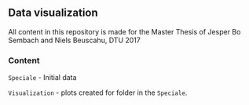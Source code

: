 ## Data visualization 

All content in this repository is made for the Master Thesis of Jesper Bo Sembach and Niels Beuscahu, DTU 2017

### Content
``Speciale`` - Initial data

``Visualization`` - plots created for folder in the ``Speciale``.
